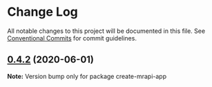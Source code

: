 # Change Log

All notable changes to this project will be documented in this file.
See [Conventional Commits](https://conventionalcommits.org) for commit guidelines.

## [0.4.2](https://github.com/mrapi-js/mrapi/compare/create-mrapi-app@0.4.1...create-mrapi-app@0.4.2) (2020-06-01)

**Note:** Version bump only for package create-mrapi-app
